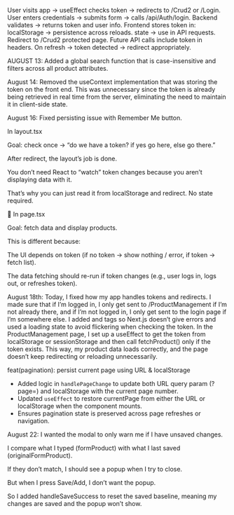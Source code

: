 User visits app → useEffect checks token → redirects to /Crud2 or /Login.
User enters credentials → submits form → calls /api/Auth/login.
Backend validates → returns token and user info.
Frontend stores token in:
localStorage → persistence across reloads.
state → use in API requests.
Redirect to /Crud2 protected page.
Future API calls include token in headers.
On refresh → token detected → redirect appropriately.


AUGUST 13:
Added a global search function that is case-insensitive and filters across all product attributes.


August 14:
Removed the useContext implementation that was storing the token on the front end. This was unnecessary since the token is already being retrieved in real time from the server, eliminating the need to maintain it in client-side state.

August 16:
Fixed persisting issue with Remember Me button.

In layout.tsx

Goal: check once → “do we have a token? if yes go here, else go there.”

After redirect, the layout’s job is done.

You don’t need React to “watch” token changes because you aren’t displaying data with it.

That’s why you can just read it from localStorage and redirect. No state required.

🔹 In page.tsx

Goal: fetch data and display products.

This is different because:

The UI depends on token (if no token → show nothing / error, if token → fetch list).

The data fetching should re-run if token changes (e.g., user logs in, logs out, or refreshes token).


August 18th:
Today, I fixed how my app handles tokens and redirects. I made sure that if I’m logged in, I only get sent to /ProductManagement if I’m not already there, and if I’m not logged in, I only get sent to the login page if I’m somewhere else. I added <html> and <body> tags so Next.js doesn’t give errors and used a loading state to avoid flickering when checking the token. In the ProductManagement page, I set up a useEffect to get the token from localStorage or sessionStorage and then call fetchProduct() only if the token exists. This way, my product data loads correctly, and the page doesn’t keep redirecting or reloading unnecessarily.


feat(pagination): persist current page using URL & localStorage

- Added logic in `handlePageChange` to update both URL query param (?page=)
  and localStorage with the current page number.
- Updated `useEffect` to restore currentPage from either the URL or 
  localStorage when the component mounts.
- Ensures pagination state is preserved across page refreshes or navigation.



August 22:
I wanted the modal to only warn me if I have unsaved changes.

I compare what I typed (formProduct) with what I last saved (originalFormProduct).

If they don’t match, I should see a popup when I try to close.

But when I press Save/Add, I don’t want the popup.

So I added handleSaveSuccess to reset the saved baseline, meaning my changes are saved and the popup won’t show.

